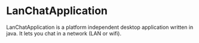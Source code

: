 # LanChatApplication
LanChatApplication is a platform independent desktop application written in java. It lets you chat in a network (LAN or wifi).
